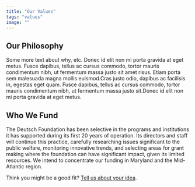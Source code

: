```yaml
---
title: "Our Values"
tags: "values"
image: ""
---
```


## Our Philosophy

Some more text about why, etc. Donec id elit non mi porta gravida at eget metus. Fusce dapibus, tellus ac cursus commodo, tortor mauris condimentum nibh, ut fermentum massa justo sit amet risus. Etiam porta sem malesuada magna mollis euismod.Cras justo odio, dapibus ac facilisis in, egestas eget quam. Fusce dapibus, tellus ac cursus commodo, tortor mauris condimentum nibh, ut fermentum massa justo sit.Donec id elit non mi porta gravida at eget metus.

## Who We Fund

The Deutsch Foundation has been selective in the programs and institutions it has supported during its first 20 years of operation. Its directors and staff will continue this practice, carefully researching issues significant to the public welfare, monitoring innovative trends, and selecting areas for grant making where the foundation can have significant impact, given its limited resources. We intend to concentrate our funding in Maryland and the Mid-Atlantic region.

Think you might be a good fit? [Tell us about your idea](tellusaboutyou).

